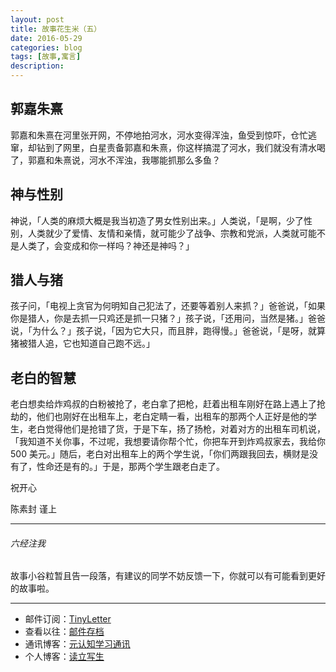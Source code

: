 ```yaml
---
layout: post
title: 故事花生米（五）
date: 2016-05-29
categories: blog
tags: [故事,寓言]
description: 
---
```



## 郭嘉朱熹


郭嘉和朱熹在河里张开网，不停地拍河水，河水变得浑浊，鱼受到惊吓，仓忙逃窜，却钻到了网里，白星责备郭嘉和朱熹，你这样搞混了河水，我们就没有清水喝了，郭嘉和朱熹说，河水不浑浊，我哪能抓那么多鱼？


## 神与性别

神说，「人类的麻烦大概是我当初造了男女性别出来。」人类说，「是啊，少了性别，人类就少了爱情、友情和亲情，就可能少了战争、宗教和党派，人类就可能不是人类了，会变成和你一样吗？神还是神吗？」


## 猎人与猪

孩子问，「电视上贪官为何明知自己犯法了，还要等着别人来抓？」爸爸说，「如果你是猎人，你是去抓一只鸡还是抓一只猪？」孩子说，「还用问，当然是猪。」爸爸说，「为什么？」孩子说，「因为它大只，而且胖，跑得慢。」爸爸说，「是呀，就算猪被猎人追，它也知道自己跑不远。」

## 老白的智慧

老白想卖给炸鸡叔的白粉被抢了，老白拿了把枪，赶着出租车刚好在路上遇上了抢劫的，他们也刚好在出租车上，老白定睛一看，出租车的那两个人正好是他的学生，老白觉得他们是抢错了货，于是下车，扬了扬枪，对着对方的出租车司机说，「我知道不关你事，不过呢，我想要请你帮个忙，你把车开到炸鸡叔家去，我给你 500 美元。」随后，老白对出租车上的两个学生说，「你们两跟我回去，横财是没有了，性命还是有的。」于是，那两个学生跟老白走了。



祝开心

陈素封 谨上

----

###### 六经注我


故事小谷粒暂且告一段落，有建议的同学不妨反馈一下，你就可以有可能看到更好的故事啦。

----

- 邮件订阅：[TinyLetter](http://tinyletter.com/cnfeat) 
- 查看以往：[邮件存档](http://tinyletter.com/CnFeat/archive)
- 通讯博客：[元认知学习通讯](http://mesule.com) 
- 个人博客：[读立写生](http://cnfeat.com)



